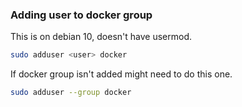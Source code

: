 ### Adding user to docker group

This is on debian 10, doesn't have usermod.

```bash
sudo adduser <user> docker
```

If docker group isn't added might need to do this one. 

```bash
sudo adduser --group docker
```
